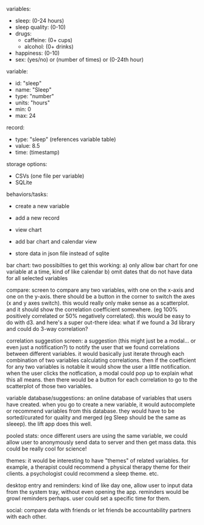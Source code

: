 variables:

- sleep: (0-24 hours)
- sleep quality: (0-10)
- drugs:
  - caffeine: (0+ cups)
  - alcohol: (0+ drinks)
- happiness: (0-10)
- sex: (yes/no) or (number of times) or (0-24th hour)

variable:
  - id: "sleep"
  - name: "Sleep"
  - type: "number"
  - units: "hours"
  - min: 0
  - max: 24

record:
  - type: "sleep" (references variable table)
  - value: 8.5
  - time: (timestamp)

storage options:
  - CSVs (one file per variable)
  - SQLite

behaviors/tasks:

- create a new variable
- add a new record
- view chart

- add bar chart and calendar view
- store data in json file instead of sqlite 

bar chart:
two possibilties to get this working:
  a) only allow bar chart for one variable at a time, kind of like calendar
  b) omit dates that do not have data for all selected variables

compare:
screen to compare any two variables, with one on the x-axis and one on the y-axis. there should be a button
in the corner to switch the axes (x and y axes switch). this would really only make sense as a scatterplot.
and it should show the correlation coefficient somewhere. (eg 100% positively correlated or 50% negatively
correlated). this would be easy to do with d3. and here's a super out-there idea: what if we found a 3d
library and could do 3-way correlation?

correlation suggestion screen:
a suggestion (this might just be a modal... or even just a notification?) to notify the user that we found
correlations between different variables. it would basically just iterate through each combination of two
variables calculating correlations. then if the coefficient for any two variables is notable it would show the
user a little notification. when the user clicks the notfication, a modal could pop up to explain what
this all means. then there would be a button for each correlation to go to the scatterplot of those
two variables.

variable database/suggestions:
an online database of variables that users have created. when you go to create a new variable, it would
autocomplete or recommend variables from this database. they would have to be sorted/curated for quality
and merged (eg Sleep should be the same as sleeep). the lift app does this well.

pooled stats:
once different users are using the same variable, we could allow user to anonymously send data to server
and then get mass data. this could be really cool for science!

themes:
it would be interesting to have "themes" of related variables. for example, a therapist could recommend
a physical therapy theme for their clients. a psychologist could recommend a sleep theme. etc.

desktop entry and reminders:
kind of like day one, allow user to input data from the system tray, without even opening the app.
reminders would be growl reminders perhaps. user could set a specific time for them.

social:
compare data with friends or let friends be accountability partners with each other.